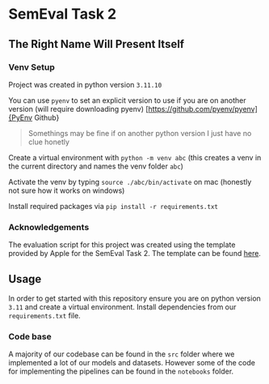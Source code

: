 # SemEval Task 2 

## The Right Name Will Present Itself

### Venv Setup 

Project was created in python version `3.11.10` 

You can use `pyenv` to set an explicit version to use if you are on another version (will require downloading pyenv)
[https://github.com/pyenv/pyenv]{PyEnv Github}

> Somethings may be fine if on another python version I just have no clue honetly 

Create a virtual environment with `python -m venv abc` (this creates a venv in the current directory and names the venv folder `abc`)

Activate the venv by typing `source ./abc/bin/activate` on mac (honestly not sure how it works on windows)

Install required packages via `pip install -r requirements.txt`

### Acknowledgements

The evaluation script for this project was created using the template provided by Apple for the SemEval Task 2. The template can be found [here](https://github.com/apple/ml-xc-translate/tree/main/evaluation).


## Usage

In order to get started with this repository ensure you are on python version `3.11` and create a virtual environment. Install dependencies from our `requirements.txt` file.

### Code base
A majority of our codebase can be found in the `src` folder where we implemented a lot of our models and datasets. However some of the code for implementing the pipelines can be found in the `notebooks` folder.

